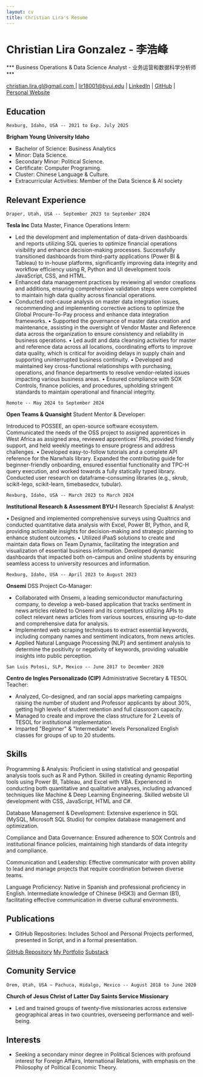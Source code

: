 ```yaml
---
layout: cv
title: Christian Lira's Resume
---
```

# Christian Lira Gonzalez - 李浩峰 



*** Business Operations & Data Science Analyst - 业务运营和数据科学分析师 ***



<div id="webaddress">
<a href="christian.lira.gl@gmail.com">christian.lira.gl@gmail.com </a>
| <a href="lir18001@byui.edu">lir18001@byui.edu</a>
| <a href="https://www.linkedin.com/in/christian-lira-6598341b9/">LinkedIn</a>
| <a href="https://github.com/ChristianLG2">GitHub</a>
| <a href= "https://christianlg2.github.io/ChristianLG/">Personal Website</a>
</div>



## Education

`Rexburg, Idaho, USA -- 2021 to Exp. July 2025`

__Brigham Young University Idaho__

* Bachelor of Science: Business Analytics 
* Minor: Data Science.  
* Secondary Minor:  Political Science.
* Certificate: Computer Programing.
* Cluster: Chinese Language & Culture. 
* Extracurricular Activities: Member of the Data Science & AI society


## Relevant Experience 

`Draper, Utah, USA -- September 2023 to September 2024`

__Tesla Inc__ 
Data Master, Finance Operations Intern:

* Led the development and implementation of data-driven dashboards and reports utilizing SQL queries to optimize financial operations visibility and enhance decision-making processes. Successfully transitioned dashboards from third-party applications (Power BI & Tableau) to in-house platforms, significantly improving data integrity and workflow efficiency using R, Python and UI development tools JavaScript, CSS, and HTML. 
* Enhanced data management practices by reviewing all vendor creations and additions, ensuring comprehensive validation steps were completed to maintain high data quality across financial operations. 
* Conducted root-cause analysis on master data integration issues, recommending and implementing corrective actions to optimize the Global 
Procure-To-Pay process and enhance data integration frameworks. 
• Supported the governance of master data creation and maintenance, assisting in the oversight of Vendor Master and Reference data across the 
organization to ensure consistency and reliability in business operations. 
• Led audit and data cleansing activities for master and reference data across all locations, coordinating efforts to improve data quality, which is 
critical for avoiding delays in supply chain and supporting uninterrupted business continuity. 
• Developed and maintained key cross-functional relationships with purchasing, operations, and finance departments to resolve vendor-related 
issues impacting various business areas. 
• Ensured compliance with SOX Controls, finance policies, and procedures, upholding stringent standards to maintain operational and financial 
integrity. 



`Remote -- May 2024 to September 2024`

__Open Teams & Quansight__ 
Student Mentor & Developer:

Introduced to POSSEE, an open-source software ecosystem. Communicated the needs of the OSS project to assigned apprentices in West Africa as 
assigned area, reviewed apprentices’ PRs, provided friendly support, and held weekly meetings to ensure progress and address challenges. 
• Developed easy-to-follow tutorials and a complete API reference for the Narwhals library. Expanded the contributing guide for beginner-friendly 
onboarding, ensured essential functionality and TPC-H query execution, and worked towards a fully statically typed library. Conducted user 
research on dataframe-consuming libraries (e.g., skrub, scikit-lego, scikit-learn, timebasedcv, tubular).



`Rexburg, Idaho, USA -- March 2023 to March 2024`

__Institutional Research & Assessment BYU-I__ 
Research Specialist & Analyst:

• Designed and implemented comprehensive surveys using Qualtrics and conducted quantitative data analysis with Excel, Power BI, Python, and R, 
providing actionable insights for decision-making and strategic planning to enhance student outcomes. 
• Utilized iPaaS solutions to create and maintain data flows on Team Dynamix, facilitating the integration and visualization of essential business 
information. Developed dynamic dashboards that impacted both on-campus and online students by ensuring seamless access to university 
resources and information.



`Rexburg, Idaho, USA -- April 2023 to August 2023`

__Onsemi__ DSS Project Co-Manager:

* Collaborated with Onsemi, a leading semiconductor manufacturing company, to develop a web-based application that tracks sentiment in news articles related to Onsemi and its competitors utilizing APIs to collect relevant news articles from various sources, ensuring up-to-date and comprehensive data for analysis.
* Implemented web scraping techniques to extract essential keywords, including company names and sentiment indicators, from news articles.
* Applied Natural Language Processing (NLP) and sentiment analysis to determine the positivity or negativity of keywords, providing valuable insights into public perception.
 


`San Luis Potosi, SLP, Mexico -- June 2017 to December 2020`

__Centro de Ingles Personalizado (CIP)__ 
Administrative Secretary & TESOL Teacher:

* Analyzed, Co-designed, and ran social apps marketing campaigns raising the number of student and Professor applicants by about 30%, getting high levels of student retention and full classroom capacity. 
* Managed to create and improve the class structure for 2 Levels of TESOL for institutional implementation.
* Imparted "Beginner" & "Intermediate" levels Personalized English classes for groups of up to 20 students.

## Skills 

Programming & Analysis: Proficient in using statistical and geospatial 
analysis tools such as R and Python. Skilled in creating dynamic 
Reporting tools using Power BI, Tableau, and Excel with VBA. 
Experienced in conducting both quantitative and qualitative analyses, 
including advanced techniques like Machine & Deep Learning 
Engineering. Skilled website UI development with CSS, JavaScript, HTML 
and C#.

Database Management & Development:  Extensive experience in SQL 
(MySQL, Microsoft SQL Studio) for complex database management and 
optimization. 

Compliance and Data Governance: Ensured adherence to SOX Controls 
and institutional finance policies, maintaining high standards of data 
integrity and compliance. 

Communication and Leadership: Effective communicator with proven 
ability to lead and manage projects that require coordination between 
diverse teams. 

Language Proficiency: 
Native in Spanish and professional proficiency in English. Intermediate 
knowledge of Chinese (HSK3) and German (B1), facilitating effective 
communication in diverse cultural environments. 

## Publications

* GitHub Repositories: Includes School and Personal Projects performed, presented in Script, and in a formal presentation.
<div id="webaddress">
<a href="https://github.com/ChristianLG2">GitHub Repository</a>
<a href="https://christianlg2.github.io/ChristianLG/MyPortfolio.html">My Portfolio</a>
<a href="https://substack.com/@christianlirag">Substack</a>
</div>

## Comunity Service

`Orem, Utah, USA ~ Pachuca, Hidalgo, Mexico -- August 2018 to June 2020`


__Church of Jesus Christ of Latter Day Saints Service Missionary__

* Led and trained groups of twenty-five missionaries across extensive geographical areas in two countries, overseeing performance and well-being. 

## Interests

+ Seeking a secondary minor degree in Political Sciences with profound interest for Foreign Affairs, International Relations, with emphasis on the Philosophy of Political Economic Theory.




